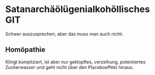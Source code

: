 # Satanarchäölügenialkohöllisches GIT
Schwer auszusprechen, aber das muss man auch nicht.

## Homöpathie
Klingt kompliziert, ist aber nur geklopftes, verzeihung, potentiertes Zuckerwasser und geht nicht über  den Placeboeffekt hinaus.